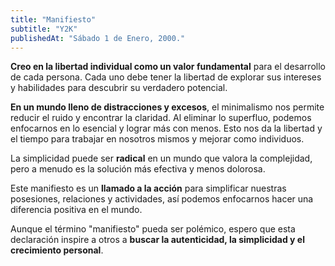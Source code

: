 ```yaml
---
title: "Manifiesto"
subtitle: "Y2K"
publishedAt: "Sábado 1 de Enero, 2000."
---
```


**Creo en la libertad individual como un valor fundamental** para el desarrollo de cada persona. Cada uno debe tener la libertad de explorar sus intereses y habilidades para descubrir su verdadero potencial.

**En un mundo lleno de distracciones y excesos**, el minimalismo nos permite reducir el ruido y encontrar la claridad. Al eliminar lo superfluo, podemos enfocarnos en lo esencial y lograr más con menos. Esto nos da la libertad y el tiempo para trabajar en nosotros mismos y mejorar como individuos.

La simplicidad puede ser **radical** en un mundo que valora la complejidad, pero a menudo es la solución más efectiva y menos dolorosa.

Este manifiesto es un **llamado a la acción** para simplificar nuestras posesiones, relaciones y actividades, así podemos enfocarnos hacer una diferencia positiva en el mundo.

Aunque el término "manifiesto" pueda ser polémico, espero que esta declaración inspire a otros a **buscar la autenticidad, la simplicidad y el crecimiento personal**.
